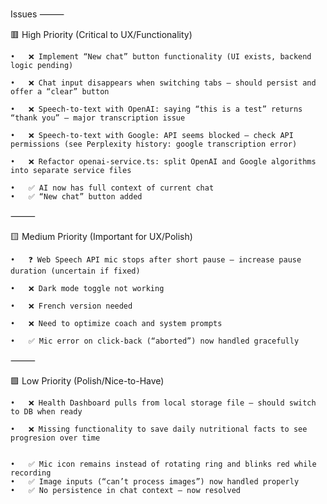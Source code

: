 Issues
⸻

🟥 High Priority (Critical to UX/Functionality)

	•	❌ Implement “New chat” button functionality (UI exists, backend logic pending)

	•	❌ Chat input disappears when switching tabs — should persist and offer a “clear” button

	•	❌ Speech-to-text with OpenAI: saying “this is a test” returns “thank you” — major transcription issue
  
	•	❌ Speech-to-text with Google: API seems blocked — check API permissions (see Perplexity history: google transcription error)
  
	•	❌ Refactor openai-service.ts: split OpenAI and Google algorithms into separate service files
  
	•	✅ AI now has full context of current chat
	•	✅ “New chat” button added

⸻

🟨 Medium Priority (Important for UX/Polish)

	•	❓ Web Speech API mic stops after short pause — increase pause duration (uncertain if fixed)
  
	•	❌ Dark mode toggle not working
  
	•	❌ French version needed

	•	❌ Need to optimize coach and system prompts
  
	•	✅ Mic error on click-back (“aborted”) now handled gracefully

⸻

🟩 Low Priority (Polish/Nice-to-Have)

	•	❌ Health Dashboard pulls from local storage file — should switch to DB when ready

	•	❌ Missing functionality to save daily nutritional facts to see progresion over time
	
  
	•	✅ Mic icon remains instead of rotating ring and blinks red while recording
	•	✅ Image inputs (“can’t process images”) now handled properly
	•	✅ No persistence in chat context — now resolved
